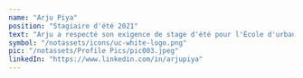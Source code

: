 ```yaml
---
name: "Arju Piya"
position: "Stagiaire d'été 2021"
text: "Arju a respecté son exigence de stage d'été pour l'École d'urbanisme à l'UC. Elle nous a aidés à développer du contenu pour des ateliers et à organiser une campagne de collecte de fonds pour aider à construire et équiper une salle de classe pour la coopérative de femmes dans la mosquée locale."
symbol: "/notassets/icons/uc-white-logo.png"
pic: "/notassets/Profile Pics/pic003.jpeg"
linkedIn: "https://www.linkedin.com/in/arjupiya"
---
```

